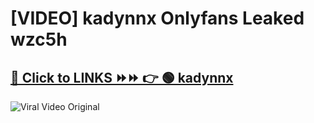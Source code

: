 
 # [VIDEO] kadynnx Onlyfans Leaked wzc5h

## <h2><a href="https://clipsfans.com/kadynnx&ref=git">🔗 Click to LINKS ⏩⏩ 👉 🟢 kadynnx </a></h2>

<a href="https://clipsfans.com/kadynnx&ref=git" rel="nofollow" data-target="animated-image.originalLink"><img src="https://i.ibb.co.com/xMMVF88/686577567.gif" alt="Viral Video Original" style="max-width: 100%; display: inline-block;" data-target="animated-image.originalImage"></a>

